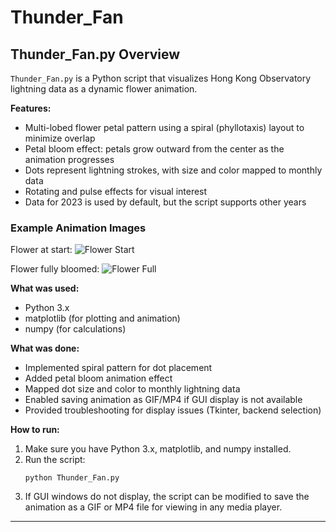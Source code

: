 # Thunder_Fan

## Thunder_Fan.py Overview

`Thunder_Fan.py` is a Python script that visualizes Hong Kong Observatory lightning data as a dynamic flower animation.

**Features:**
- Multi-lobed flower petal pattern using a spiral (phyllotaxis) layout to minimize overlap
- Petal bloom effect: petals grow outward from the center as the animation progresses
- Dots represent lightning strokes, with size and color mapped to monthly data
- Rotating and pulse effects for visual interest
- Data for 2023 is used by default, but the script supports other years

### Example Animation Images

Flower at start:
![Flower Start](flower_start.png)

Flower fully bloomed:
![Flower Full](flower_full.png)

**What was used:**
- Python 3.x
- matplotlib (for plotting and animation)
- numpy (for calculations)

**What was done:**
- Implemented spiral pattern for dot placement
- Added petal bloom animation effect
- Mapped dot size and color to monthly lightning data
- Enabled saving animation as GIF/MP4 if GUI display is not available
- Provided troubleshooting for display issues (Tkinter, backend selection)

**How to run:**
1. Make sure you have Python 3.x, matplotlib, and numpy installed.
2. Run the script:
   ```
   python Thunder_Fan.py
   ```
3. If GUI windows do not display, the script can be modified to save the animation as a GIF or MP4 file for viewing in any media player.

---
